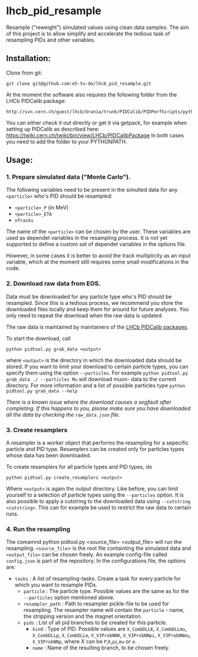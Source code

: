 # lhcb_pid_resample

Resample ("reweight") simulated values using clean data samples.
The aim of this project is to allow simplify and accelerate the tedious task of resampling PIDs and other variables.

## Installation:

Clone from git:

    git clone git@github.com:e5-tu-do/lhcb_pid_resample.git
    
At the moment the software also requires the following folder from the LHCb PIDCalib package:

    http://svn.cern.ch/guest/lhcb/Urania/trunk/PIDCalib/PIDPerfScripts/python/
    
You can either check it out directly or get it via getpack, for example when setting up PIDCalib as described here: https://twiki.cern.ch/twiki/bin/view/LHCb/PIDCalibPackage
In both cases you need to add the folder to your PYTHONPATH.

## Usage:

### 1. Prepare simulated data ("Monte Carlo").

The following variables need to be present in the simulted data for any `<particle>` who's PID should be resampled:
* `<particle>_P` (in MeV)
* `<particle>_ETA`
* `nTracks`

The name of the `<particle>` can be chosen by the user.
These variables are used as dependet variables in the resampling process.
It is not yet supported to define a custom set of dependet variables in the options file.

However, in some cases it is better to avoid the track multiplicity as an input variable, which at the moment still requires some small modifications in the code.

### 2. Download raw data from EOS.

Data must be downloaded for any particle type who's PID should be resampled. Since this is a tedious process, 
we recommend you store the downloaded files locally and keep them for around for future analyses. You only need to 
repeat the download when the raw data is updated.

The raw data is maintained by maintainers of the [LHCb PIDCalib packages](https://twiki.cern.ch/twiki/bin/view/LHCb/PIDCalibPackage).

To start the download, call

    python pidtool.py grab_data <output>
    
where `<output>` is the directory in which the downloaded data should be stored.
If you want to limit your download to certain particle types, you can specify them using the option
`--particles`.
For example `python pidtool.py grab_data ./ --particles Mu` will download muon- data to the current directory. 
For more information and a list of possible particles type `python pidtool.py grab_data --help`

*There is a known issue where the download causes a segfault after completing. If this happens to you, please make sure you have downloaded all the data by checking the `raw_data.json` file.*

### 3. Create resamplers

A resampler is a worker object that performs the resampling for a sepecific particle and PID type. Resamplers can be created only for particles types whose data has been downloaded.

To create resamplers for all particle types and PID types, do

    python pidtool.py create_resamplers <output>
    
Where  `<output>` is again the output directory. Like before, you can limit yourself to a selection of particle types using the `--particles` option. It is also possible to apply a cutstring to the downloaded data using `--cutstring <cutstring>`. This can for example be used to restrict the raw data to certain runs.

### 4. Run the resampling
The comamnd
    python pidtool.py <configfile> <source_file> <output_file>
will run the resampling. `<source_file`> is the root file containting the simulated data and `<output_file>` can be chosen freely. An example config-file called `config.json` is part of the repository. In the configurations file, the options are:
* `tasks` : A list of resampling-tasks. Create a task for every particle for which you want to resample PIDs.
  * `particle` : The particle type. Possible values are the same as for the `--particles` option mentioned above. 
  * `resampler_path` : Path to resampler pickle-file to be used for resampling. The resampler name will contain the `particle` - name, the stripping version and the magnet orientation. 
  * `pids` : List of all pid branches to be created for this particle.
    * `kind` : Type of PID. Possible values are `X_CombDLLK`, `X_CombDLLmu`, `X_CombDLLp`, `X_CombDLLe`, `X_V3ProbNNK`, `X_V3ProbNNpi`, `X_V3ProbNNmu`, `X_V3ProbNNp`, where X can be `P`,`K`,`pi`,`mu` or `e`.
    * `name` : Name of the resulting branch, to be chosen freely.
